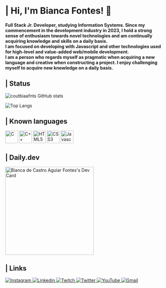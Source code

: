 <h1>| Hi, I'm Bianca Fontes! 💙</h1>

<h4>Full Stack Jr. Developer, studying Information Systems. Since my commencement in the development industry in 2023, I hold a strong sense of enthusiasm towards novel technologies and am continually acquiring knowledge and skills on a daily basis.</br>I am focused on developing with Javascript and other technologies used for high-level and value-added web/mobile development.</br>I am a person who regards myself as pragmatic when acquiring a new language and creative when constructing a project. I enjoy challenging myself to acquire new knowledge on a daily basis.</h4>

<h2>| Status</h2>

![coutbiaafnts GitHub stats](https://github-readme-stats.vercel.app/api?username=coutbiaafnts&show_icons=true&theme=github_dark)

![Top Langs](https://github-readme-stats.vercel.app/api/top-langs/?username=coutbiaafnts&layout=compact&theme=github_dark)

<h2>| Known languages</h2>

<div>
    <img height="40em" src="https://cdn.jsdelivr.net/gh/devicons/devicon/icons/c/c-original.svg" alt="C"/>
    <img height="40em" src="https://cdn.jsdelivr.net/gh/devicons/devicon/icons/cplusplus/cplusplus-original.svg" alt="C++"/>
    <img height="40em" src="https://cdn.jsdelivr.net/gh/devicons/devicon/icons/html5/html5-original.svg" alt="HTML5"/>
    <img height="40em" src="https://cdn.jsdelivr.net/gh/devicons/devicon/icons/css3/css3-original.svg" alt="CSS3"/>
    <img height="40em" src="https://cdn.jsdelivr.net/gh/devicons/devicon/icons/javascript/javascript-original.svg" alt="Javascript"/>
</div>

<h2>| Daily.dev</h2>
<a href="https://app.daily.dev/coutbiaafnts"><img src="https://api.daily.dev/devcards/00627eca20304c33b1dc446f5e5ba2d3.png?r=8fm" width="280" alt="Bianca de Castro Aguiar Fontes's Dev Card"/></a>

<h2>| Links</h2>

<div>
    <a href="https://www.instagram.com/coutbiaafnts/" target="_blank">
        <img src="https://img.shields.io/badge/Instagram-E4405F?style=for-the-badge&logo=instagram&logoColor=white" alt="Instagram"></img>
    </a>
    <a href="https://www.linkedin.com/in/bianca-fontes-056788285/" target="_blank">
        <img src="https://img.shields.io/badge/LinkedIn-0077B5?style=for-the-badge&logo=linkedin&logoColor=white" alt="Linkedin"></img>
    </a>
    <a href="https://www.twitch.tv/coutbiaafnts" target="_blank">
        <img src="https://img.shields.io/badge/Twitch-9146FF?style=for-the-badge&logo=twitch&logoColor=white" alt="Twitch"></img>
    </a>
    <a href="https://twitter.com/coutbiaafnts" target="_blank">
        <img src="https://img.shields.io/badge/Twitter-1DA1F2?style=for-the-badge&logo=twitter&logoColor=white" alt="Twitter"></img>
    </a>
    <a href="https://www.youtube.com/channel/UChFbD46VA0edl5FGjT6kl7w" target="_blank">
        <img src="https://img.shields.io/badge/YouTube-FF0000?style=for-the-badge&logo=youtube&logoColor=white" alt="YouTube"></img>
    </a>
    <a href="mailto:bia.fontes653@gmail.com" target="_blank">
        <img src="https://img.shields.io/badge/Gmail-D14836?style=for-the-badge&logo=gmail&logoColor=white" alt="Gmail"></img>
    </a>
</div>


